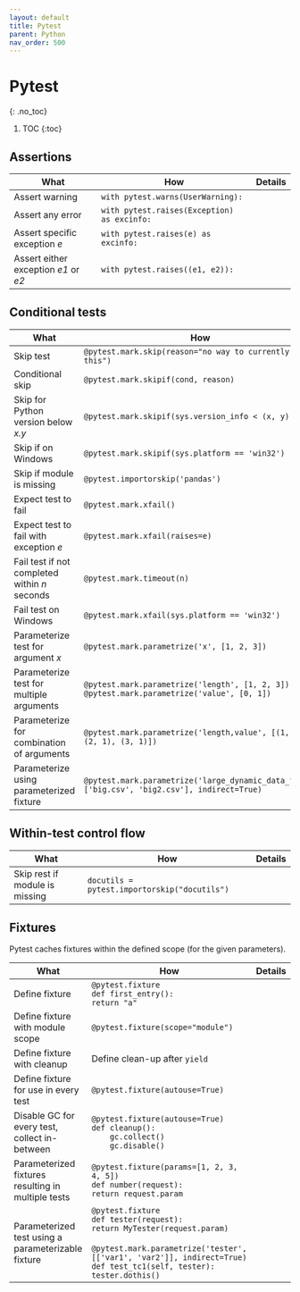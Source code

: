 ```yaml
---
layout: default
title: Pytest
parent: Python
nav_order: 500
---
```


# Pytest
{: .no_toc}

1. TOC
{:toc}

## Assertions

| What | How | Details |
|---|---|---|
| Assert warning | `with pytest.warns(UserWarning):` | |
| Assert any error | `with pytest.raises(Exception) as excinfo:` | |
| Assert specific exception _e_ | `with pytest.raises(e) as excinfo:` | |
| Assert either exception _e1_ or _e2_ | `with pytest.raises((e1, e2)):` | |

## Conditional tests

| What | How | Details |
|---|---|---|
| Skip test | `@pytest.mark.skip(reason="no way to currently test this")` | |
| Conditional skip | `@pytest.mark.skipif(cond, reason)` | |
| Skip for Python version below _x.y_ | `@pytest.mark.skipif(sys.version_info < (x, y))` | |
| Skip if on Windows | `@pytest.mark.skipif(sys.platform == 'win32')` | |
| Skip if module is missing | `@pytest.importorskip('pandas')` | |
| Expect test to fail | `@pytest.mark.xfail()` | |
| Expect test to fail with exception _e_ | `@pytest.mark.xfail(raises=e)` | |
| Fail test if not completed within _n_ seconds | `@pytest.mark.timeout(n)` | |
| Fail test on Windows | `@pytest.mark.xfail(sys.platform == 'win32')` | |
| Parameterize test for argument _x_ | `@pytest.mark.parametrize('x', [1, 2, 3])` | |
| Parameterize test for multiple arguments | `@pytest.mark.parametrize('length', [1, 2, 3])`<br>`@pytest.mark.parametrize('value', [0, 1])` | |
| Parameterize for combination of arguments | `@pytest.mark.parametrize('length,value', [(1, 0), (2, 1), (3, 1)])` | |
| Parameterize using parameterized fixture | `@pytest.mark.parametrize('large_dynamic_data_file', ['big.csv', 'big2.csv'], indirect=True)` | |

## Within-test control flow 

| What | How | Details |
|---|---|---|
| Skip rest if module is missing | `docutils = pytest.importorskip("docutils")` | |

## Fixtures
Pytest caches fixtures within the defined scope (for the given parameters).

| What | How | Details |
|---|---|---|
| Define fixture | `@pytest.fixture`<br>`def first_entry():`<br>`return "a"` | |
| Define fixture with module scope | `@pytest.fixture(scope="module")` | |
| Define fixture with cleanup | Define clean-up after `yield` | |
| Define fixture for use in every test | `@pytest.fixture(autouse=True)` | |
| Disable GC for every test, collect in-between | `@pytest.fixture(autouse=True)`<br>`def cleanup():`<br>`    gc.collect()`<br>`    gc.disable()` | |
| Parameterized fixtures resulting in multiple tests | `@pytest.fixture(params=[1, 2, 3, 4, 5])`<br>`def number(request):`<br>`return request.param` | |
| Parameterized test using a parameterizable fixture | `@pytest.fixture`<br>`def tester(request):`<br>`return MyTester(request.param)`<br><br>`@pytest.mark.parametrize('tester', [['var1', 'var2']], indirect=True)`<br>`def test_tc1(self, tester):`<br>`tester.dothis()` | |


